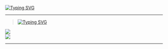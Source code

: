 [![Typing SVG](https://readme-typing-svg.herokuapp.com?font=Rajdhani&size=26&duration=3999&pause=900&color=FF0073&background=FF007321&vCenter=true&width=450&height=60&lines=Another+github+with+code+%3AP)](https://github.com/NeonillaFive)

---

> [![Typing SVG](https://readme-typing-svg.herokuapp.com?font=Rajdhani&size=26&duration=1999&pause=900&color=747474&vCenter=true&width=150&height=60&lines=Hard+skills)]()

<div align="left">
  <div>
    <a href="https://www.rust-lang.org">
      <img src="https://img.shields.io/static/v1?logoWidth=25&style=for-the-badge&logo=rust&label=rust&message=dev+lang&color=ff0073"/>
    </a>
  </div>
  <div>
    <a href="https://en.wikipedia.org/wiki/Linux">
      <img src="https://img.shields.io/static/v1?logoWidth=25&style=for-the-badge&logo=linux&label=linux&message=Administration&color=ff0073" />
    </a>
  </div>
</div>

---


